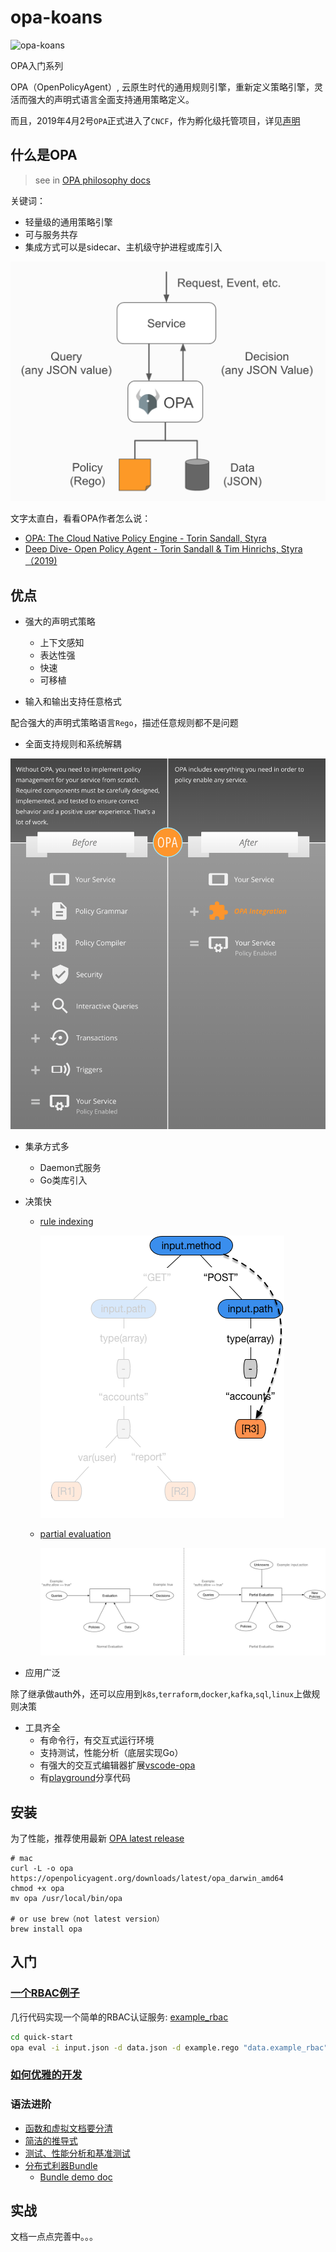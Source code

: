 # opa-koans

![opa-koans](https://github.com/NewbMiao/opa-koans/workflows/opa-koans/badge.svg?branch=master)

OPA入门系列

OPA（OpenPolicyAgent）, 云原生时代的通用规则引擎，重新定义策略引擎，灵活而强大的声明式语言全面支持通用策略定义。

而且，2019年4月2号`OPA`正式进入了`CNCF`，作为孵化级托管项目，详见[声明](https://www.cncf.io/blog/2019/04/02/toc-votes-to-move-opa-into-cncf-incubator/)

## 什么是OPA

> see in [OPA philosophy docs](https://www.openpolicyagent.org/docs/latest/philosophy/#what-is-opa)

关键词：

- 轻量级的通用策略引擎
- 可与服务共存
- 集成方式可以是sidecar、主机级守护进程或库引入

![opa](/misc/opa-service.png)

文字太直白，看看OPA作者怎么说：

- [OPA: The Cloud Native Policy Engine - Torin Sandall, Styra](https://www.bilibili.com/video/BV1AE411V7Hs/)
- [Deep Dive- Open Policy Agent - Torin Sandall & Tim Hinrichs, Styra（2019)](https://www.bilibili.com/video/BV19E411A7BH/)

## 优点

- 强大的声明式策略
  - 上下文感知
  - 表达性强
  - 快速
  - 可移植

- 输入和输出支持任意格式

配合强大的声明式策略语言`Rego`，描述任意规则都不是问题

- 全面支持规则和系统解耦

![如图](/misc/decouple.png)

- 集承方式多
  - Daemon式服务
  - Go类库引入
- 决策快
  - [rule indexing](https://blog.openpolicyagent.org/optimizing-opa-rule-indexing-59f03f17caf3)
  
    ![决策树索引](/misc/rule-indexing.png)

  - [partial evaluation](https://blog.openpolicyagent.org/partial-evaluation-162750eaf422)
  
    ![将动态计算尽可能转为编译时确定的静态规则](/misc/partial-evaluation.png)

- 应用广泛

除了继承做auth外，还可以应用到`k8s`,`terraform`,`docker`,`kafka`,`sql`,`linux`上做规则决策

- 工具齐全
  - 有命令行，有交互式运行环境
  - 支持测试，性能分析（底层实现Go）
  - 有强大的交互式编辑器扩展[vscode-opa](https://marketplace.visualstudio.com/items?itemName=tsandall.opa)
  - 有[playground](https://play.openpolicyagent.org/)分享代码

## 安装

为了性能，推荐使用最新 [OPA latest release](https://github.com/open-policy-agent/opa/releases/latest)

```shell
# mac
curl -L -o opa https://openpolicyagent.org/downloads/latest/opa_darwin_amd64
chmod +x opa
mv opa /usr/local/bin/opa

# or use brew（not latest version）
brew install opa
```

## 入门

### [一个RBAC例子](http://blog.newbmiao.com/2020/03/13/opa-quick-start.html)

几行代码实现一个简单的RBAC认证服务: [example_rbac](https://github.com/NewbMiao/opa-koans/tree/master/quick-start)

```sh
cd quick-start
opa eval -i input.json -d data.json -d example.rego "data.example_rbac"
```

### [如何优雅的开发](http://blog.newbmiao.com/2020/03/14/how-to-use-opa-cli-elegantly.html)

### 语法进阶

- [函数和虚拟文档要分清](http://blog.newbmiao.com/2020/03/18/opa-func-and-virtual-doc.html)
- [简洁的推导式](http://blog.newbmiao.com/2020/03/20/opa-comprehensions.html)
- [测试、性能分析和基准测试](http://blog.newbmiao.com/2020/04/05/opa-test-profile-and-benchmark.html)
- [分布式利器Bundle](http://blog.newbmiao.com/2020/04/16/opa-bundle.html)
  - [Bundle demo doc](http://blog.newbmiao.com/opa-koans/bundle/)

## 实战

文档一点点完善中。。。
